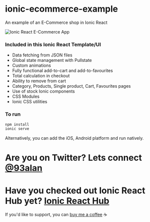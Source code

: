 # ionic-ecommerce-example
An example of an E-Commerce shop in Ionic React

![Ionic React E-Commerce App](https://repository-images.githubusercontent.com/355272810/25392780-9707-11eb-95b2-bb9c6eefd313)

### Included in this Ionic React Template/UI
* Data fetching from JSON files
* Global state management with Pullstate
* Custom animations
* Fully functional add-to-cart and add-to-favourites
* Total calculation in checkout
* Ability to remove from cart
* Category, Products, Single product, Cart, Favourites pages
* Use of stock Ionic components
* CSS Modules
* Ionic CSS utilities

### To run

```javascript
npm install
ionic serve
```

Alternatively, you can add the iOS, Android platform and run natively.

# Are you on Twitter? Lets connect [@93alan](https://twitter.com/93alan)
# Have you checked out Ionic React Hub yet? [Ionic React Hub](https://ionicreacthub.com)
If you'd like to support, you can <a className="link" href="https://www.buymeacoffee.com/ionicreacthub" target="_blank" rel="noopener">buy me a coffee</a> ☕️
